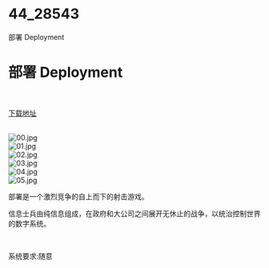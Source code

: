 # 44_28543
部署 Deployment
# 部署 Deployment
 <br/></br>
[下载地址](https://www.switch520.cc/article/28543 "下载地址")
<br/></br>

<p><img title="00.jpg" src="https://www.switch520.cc/muke_img/2022_03_23_214d525f2e8c4.jpg" alt="00.jpg"><br>
<img title="01.jpg" src="https://www.switch520.cc/muke_img/2022_03_23_0eade7d0e506d.jpg" alt="01.jpg"><br>
<img title="02.jpg" src="https://www.switch520.cc/muke_img/2022_03_23_bd6e7dc68144f.jpg" alt="02.jpg"><br>
<img title="03.jpg" src="https://www.switch520.cc/muke_img/2022_03_23_68aa2f5a4aff4.jpg" alt="03.jpg"><br>
<img title="04.jpg" src="https://www.switch520.cc/muke_img/2022_03_23_67042c09b13c0.jpg" alt="04.jpg"><br>
<img title="05.jpg" src="https://www.switch520.cc/muke_img/2022_03_23_12f153ed0d514.jpg" alt="05.jpg"></p>
<p>部署是一个激烈竞争的自上而下的射击游戏。</p>
<p>信息士兵由纯信息组成，在政府和大公司之间展开无休止的战争，以统治控制世界的数字系统。</p>
<p>&nbsp;</p>
<p>系统要求:随意</p>



